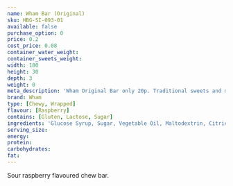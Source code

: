 ```yaml
---
name: Wham Bar (Original)
sku: HBG-SI-093-01
available: false
purchase_option: 0
price: 0.2
cost_price: 0.08
container_water_weight: 
container_sweets_weight: 
width: 180
height: 30
depth: 3
weight: 0
meta_description: 'Wham Original Bar only 20p. Traditional sweets and more at Humbugs Confectionery Store. Specialists in satisfying your sweet tooth!'
brand: Wham
type: [Chewy, Wrapped]
flavour: [Raspberry]
contains: [Gluten, Lactose, Sugar]
ingredients: 'Glucose Syrup, Sugar, Vegetable Oil, Maltodextrin, Citric Acid, Solublised Milk Protein, Glycerol E422, Soya Lethicin, Flavouring, Colour: E163'
serving_size: 
energy: 
protein: 
carbohydrates: 
fat: 
---
```

Sour raspberry flavoured chew bar.